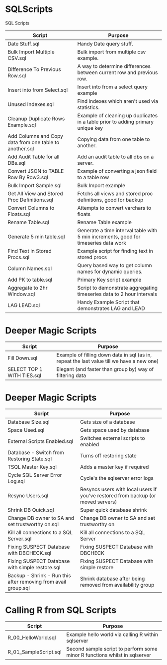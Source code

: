 # SQLScripts
SQL Scripts

|Script|Purpose|
|---|---|
|Date Stuff.sql|Handy Date query stuff.|
|Bulk Import Multiple CSV.sql|Bulk import from multiple csv example.|
|Difference To Previous Row.sql|A way to determine differences between current row and previous row.|
|Insert into from Select.sql|Insert into from a select query example|
|Unused Indexes.sql|Find indexes which aren't used via statistics.|
|Cleanup Duplicate Rows Example.sql|Example of cleaning up duplicates in a table prior to adding primary unique key|
|Add Columns and Copy data from one table to another.sql|Copying data from one table to another.|
|Add Audit Table for all DBs.sql|Add an audit table to all dbs on a server.|
|Convert JSON to TABLE Row By Row3.sql|Example of converting a json field to a table row|
|Bulk Import Sample.sql|Bulk Import example|
|Get All View and Stored Proc Definitions.sql|Fetchs all views and stored proc definitions, good for backup|
|Convert Columns to Floats.sql|Attempts to convert varchars to floats|
|Rename Table.sql|Rename Table example|
|Generate 5 min table.sql|Generate a time interval table with 5 min increments, good for timeseries data work|
|Find Text in Stored Procs.sql|Example script for finding text in stored procs|
|Column Names.sql|Query based way to get column names for dynamic queries.|
|Add PK to table.sql|Primary Key script example|
|Aggregate to 2hr Window.sql|Script to demonstrate aggregating timeseries data to 2 hour intervals|
|LAG LEAD.sql|Handy Example Script that demonstrates LAG and LEAD|

# Deeper Magic Scripts

|Script|Purpose|
|---|---|
|Fill Down.sql|Example of filling down data in sql (as in, repeat the last value till we have a new one)
|SELECT TOP 1 WITH TIES.sql|Elegant (and faster than group by) way of filtering data


# Deeper Magic Scripts

|Script|Purpose|
|---|---|
|Database Size.sql|Gets size of a database|
|Space Used.sql|Gets space used by database|
|External Scripts Enabled.sql|Switches external scripts to enabled|
|Database - Switch from Restoring State.sql|Turns off restoring state|
|TSQL Master Key.sql|Adds a master key if required|
|Cycle SQL Server Error Log.sql|Cycle's the sqlserver error logs|
|Resync Users.sql|Resyncs users with local users if you've restored from backup (or moved servers)|
|Shrink DB Quick.sql|Super quick database shrink|
|Change DB owner to SA and set trustworthy on.sql|Change DB owner to SA and set trustworthy on|
|Kill all connections to a SQL Server.sql|Kill all connections to a SQL Server|
|Fixing SUSPECT Database with DBCHECK.sql|Fixing SUSPECT Database with DBCHECK|
|Fixing SUSPECT Database with simple restore.sql|Fixing SUSPECT Database with simple restore|
|Backup - Shrink - Run this after removing from avail group.sql|Shrink database after being removed from availability group|


# Calling R from SQL Scripts

|Script|Purpose|
|---|---|
|R_00_HelloWorld.sql|Example hello world via calling R within sqlserver|
|R_01_SampleScript.sql|Second sample script to perform some minor R functions whilst in sqlserver|


